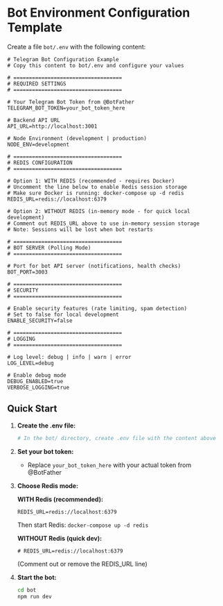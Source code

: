 # Bot Environment Configuration Template

Create a file `bot/.env` with the following content:

```env
# Telegram Bot Configuration Example
# Copy this content to bot/.env and configure your values

# ===================================
# REQUIRED SETTINGS
# ===================================

# Your Telegram Bot Token from @BotFather
TELEGRAM_BOT_TOKEN=your_bot_token_here

# Backend API URL
API_URL=http://localhost:3001

# Node Environment (development | production)
NODE_ENV=development

# ===================================
# REDIS CONFIGURATION
# ===================================

# Option 1: WITH REDIS (recommended - requires Docker)
# Uncomment the line below to enable Redis session storage
# Make sure Docker is running: docker-compose up -d redis
REDIS_URL=redis://localhost:6379

# Option 2: WITHOUT REDIS (in-memory mode - for quick local development)
# Comment out REDIS_URL above to use in-memory session storage
# Note: Sessions will be lost when bot restarts

# ===================================
# BOT SERVER (Polling Mode)
# ===================================

# Port for bot API server (notifications, health checks)
BOT_PORT=3003

# ===================================
# SECURITY
# ===================================

# Enable security features (rate limiting, spam detection)
# Set to false for local development
ENABLE_SECURITY=false

# ===================================
# LOGGING
# ===================================

# Log level: debug | info | warn | error
LOG_LEVEL=debug

# Enable debug mode
DEBUG_ENABLED=true
VERBOSE_LOGGING=true
```

## Quick Start

1. **Create the .env file:**
   ```bash
   # In the bot/ directory, create .env file with the content above
   ```

2. **Set your bot token:**
   - Replace `your_bot_token_here` with your actual token from @BotFather

3. **Choose Redis mode:**
   
   **WITH Redis (recommended):**
   ```env
   REDIS_URL=redis://localhost:6379
   ```
   Then start Redis: `docker-compose up -d redis`
   
   **WITHOUT Redis (quick dev):**
   ```env
   # REDIS_URL=redis://localhost:6379
   ```
   (Comment out or remove the REDIS_URL line)

4. **Start the bot:**
   ```bash
   cd bot
   npm run dev
   ```
